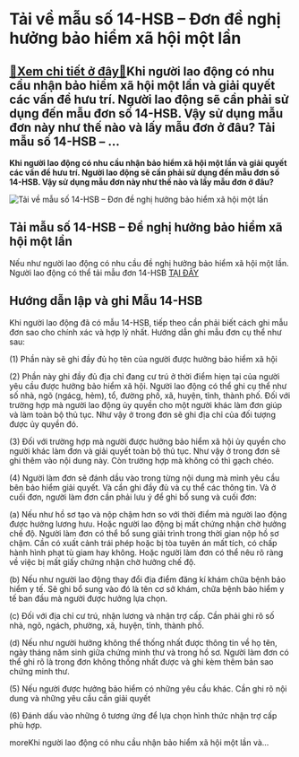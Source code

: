 Tải về mẫu số 14-HSB – Đơn đề nghị hưởng bảo hiểm xã hội một lần
================================================================

[:gift:Xem chi tiết ở đây:gift:](https://hddtvn.com/tai-ve-mau-so-14-hsb-don-de-nghi-huong-bao-hiem-xa-hoi-mot-lan/)Khi người lao động có nhu cầu nhận bảo hiểm xã hội một lần và giải quyết các vấn đề hưu trí. Người lao động sẽ cần phải sử dụng đến mẫu đơn số 14-HSB. Vậy sử dụng mẫu đơn này như thế nào và lấy mẫu đơn ở đâu? Tải mẫu số 14-HSB – …
--------------------------------------------------------------------------------------------------------------------------------------------------------------------------------------------------------------------------------------

**Khi người lao động có nhu cầu nhận bảo hiểm xã hội một lần và giải quyết các vấn đề hưu trí. Người lao động sẽ cần phải sử dụng đến mẫu đơn số 14-HSB. Vậy sử dụng mẫu đơn này như thế nào và lấy mẫu đơn ở đâu?**


![Tải về mẫu số 14-HSB – Đơn đề nghị hưởng bảo hiểm xã hội một lần](https://hddtvn.com/wp-content/uploads/2021/01/thay20doi20chinh20sach20bao20hiem.jpg)


Tải mẫu số 14-HSB – Đề nghị hưởng bảo hiểm xã hội một lần
---------------------------------------------------------


Nếu như người lao động có nhu cầu đề nghị hưởng bảo hiểm xã hội một lần. Người lao động có thể tải mẫu đơn 14-HSB [TẠI ĐÂY](https://drive.google.com/file/d/1IMgG4JKmLdw1fPtIUNBZpRV85fwe90uO/view?usp=sharing)


Hướng dẫn lập và ghi Mẫu 14-HSB
-------------------------------


Khi người lao động đã có mẫu 14-HSB, tiếp theo cần phải biết cách ghi mẫu đơn sao cho chính xác và hợp lý nhất. Hướng dẫn ghi mẫu đơn cụ thể như sau:


(1) Phần này sẽ ghi đầy đủ họ tên của người được hưởng bảo hiểm xã hội


(2) Phần này ghi đầy đủ địa chỉ đang cư trú ở thời điểm hiẹn tại của người yêu cầu được hưởng bảo hiểm xã hội. Người lao động có thể ghi cụ thể như số nhà, ngõ (ngácg, hẻm), tổ, đường phố, xã, huyện, tỉnh, thành phố. Đối với trường hợp mà người lao động ủy quyền cho một người khác làm đơn giúp và làm toàn bộ thủ tục. Như vậy ở trong đơn sẽ ghi địa chỉ của đối tượng được ủy quyền đó.


(3) Đối với trường hợp mà người được hưởng bảo hiểm xã hội ủy quyền cho người khác làm đơn và giải quyết toàn bộ thủ tục. Như vậy ở trong đơn sẽ ghi thêm vào nội dung này. Còn trường hợp mà không có thì gạch chéo.


(4) Người làm đơn sẽ đánh dầu vào trong từng nội dung mà mình yêu cầu bên bảo hiểm giải quyết. Và cần ghi đầy đủ và cụ thể các thông tin. Và ở cuối đơn, người làm đơn cần phải lưu ý để ghi bổ sung và cuối đơn:


(a) Nếu như hồ sơ tạo và nộp chậm hơn so với thời điểm mà người lao động được hưởng lương hưu. Hoặc người lao động bị mất chứng nhận chờ hưởng chế độ. Người làm đơn có thể bổ sung giải trình trong thời gian nộp hồ sơ chậm. Cần có xuất cảnh trái phép hoặc bị tòa tuyên án mất tích, có chấp hành hình phạt tù giam hay không. Hoặc người làm đơn có thể nêu rõ ràng về việc bị mất giấy chứng nhận chờ hưởng chế độ.


(b) Nếu như người lao động thay đổi địa điểm đăng kí khám chữa bệnh bảo hiểm y tế. Sẽ ghi bổ sung vào đó là tên cơ sở khám, chữa bệnh bảo hiểm y tế ban đầu mà người được hưởng lựa chọn.


(c) Đối với địa chỉ cư trú, nhận lương và nhận trợ cấp. Cần phải ghi rõ số nhà, ngõ, ngách, phường, xã, huyện, tỉnh, thành phố.


(d) Nếu như người hưởng không thể thống nhất được thông tin về họ tên, ngày tháng năm sinh giữa chứng minh thư và trong hồ sơ. Người làm đơn có thể ghi rõ là trong đơn không thống nhất được và ghi kèm thêm bản sao chứng minh thư.


(5) Nếu người được hưởng bảo hiểm có những yêu cầu khác. Cần ghi rõ nội dung và những yêu cầu cần giải quyết


(6) Đánh dấu vào những ô tương ứng để lựa chọn hình thức nhận trợ cấp phù hợp.



moreKhi người lao động có nhu cầu nhận bảo hiểm xã hội một lần và…

